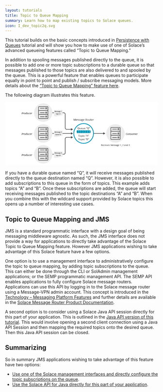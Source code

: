```yaml
---
layout: tutorials
title: Topic to Queue Mapping
summary: Learn how to map existing topics to Solace queues.
icon: I_dev_topic2q.svg
---
```


This tutorial builds on the basic concepts introduced in [Persistence with Queues](../persistence-with-queues/) tutorial and will show you how to make use of one of Solace’s advanced queueing features called “Topic to Queue Mapping.”

In addition to spooling messages published directly to the queue, it is possible to add one or more topic subscriptions to a durable queue so that messages published to those topics are also delivered to and spooled by the queue. This is a powerful feature that enables queues to participate equally in point to point and publish / subscribe messaging models. More details about the [“Topic to Queue Mapping” feature here](https://docs.solace.com/PubSub-Basics/Core-Concepts.htm).

The following diagram illustrates this feature.

![Diagram: Topic to Queue Mapping](../../../images/diagrams/topic-to-queue-mapping-detail.png)

If you have a durable queue named “Q”, it will receive messages published directly to the queue destination named “Q”. However, it is also possible to add subscriptions to this queue in the form of topics. This example adds topics “A” and “B”. Once these subscriptions are added, the queue will start receiving messages published to the topic destinations “A” and “B”. When you combine this with the wildcard support provided by Solace topics this opens up a number of interesting use cases.

## Topic to Queue Mapping and JMS

JMS is a standard programmatic interface with a design goal of being messaging middleware agnostic. As such, the JMS interface does not provide a way for applications to directly take advantage of the Solace Topic to Queue Mapping feature. However JMS applications wishing to take advantage of this Solace feature have a few options.

One option is to use a management interface to administratively configure the topic to queue mapping, by adding topic subscriptions to the queue. This can either be done through the CLI or SolAdmin management applications; or the SEMP programmatic management API. The SEMP API enables applications to fully configure Solace message routers. Applications can use this API by logging in to the Solace message router using a Message-VPN admin account. This concept is introduced in the [Technology – Messaging Platform Features](https://solace.com/products/tech/) and further details are available in the [Solace Message Router Product Documentation](https://docs.solace.com/SEMP/Using-Legacy-SEMP.htm).

A second option is to consider using a Solace Java API session directly for this part of your application. This is outlined in the [Java API version of this tutorial](https://solace.com/samples/solace-samples-java/topic-to-queue-mapping/). This would involve opening a second client connection using a Java API Session and then mapping the required topics onto the desired queue. Then this Java API session can be closed.

## Summarizing

So in summary JMS applications wishing to take advantage of this feature have two options:

*   [Use one of the Solace management interfaces and directly configure the topic subscriptions on the queue](https://docs.solace.com/PubSub-Basics/Core-Concepts.htm).
*   [Use the Solace API for Java directly for this part of your application](https://solace.com/samples/solace-samples-java/topic-to-queue-mapping/).
